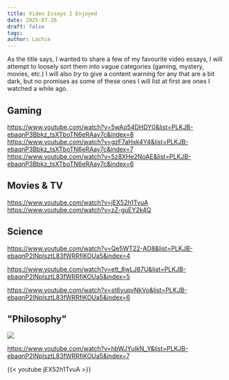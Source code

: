 ```yaml
---
title: Video Essays I Enjoyed
date: 2025-07-26
draft: false
tags: 
author: Lachie
---
```

As the title says, I wanted to share a few of my favourite video essays, I will attempt to loosely sort them into vague categories (gaming, mystery, movies, etc.) I will also *try* to give a content warning for any that are a bit dark, but no promises as some of these ones I will list at first are ones I watched a while ago.

## Gaming
https://www.youtube.com/watch?v=5wAo54DHDY0&list=PLKJB-ebaqnP3Bbkz_tsXTboTN6eRAay7c&index=8
https://www.youtube.com/watch?v=gzF7aHxk4Y4&list=PLKJB-ebaqnP3Bbkz_tsXTboTN6eRAay7c&index=7
https://www.youtube.com/watch?v=5z8XHe2NoAE&list=PLKJB-ebaqnP3Bbkz_tsXTboTN6eRAay7c&index=6
## Movies & TV
https://www.youtube.com/watch?v=jEX52h1TvuA
https://www.youtube.com/watch?v=zZ-guEY2k4Q
## Science
https://www.youtube.com/watch?v=Qe5WT22-AO8&list=PLKJB-ebaqnP2lNplsztL83fWRRfiKOUa5&index=4

https://www.youtube.com/watch?v=ett_8wLJ87U&list=PLKJB-ebaqnP2lNplsztL83fWRRfiKOUa5&index=5

https://www.youtube.com/watch?v=st6yupvNkVo&list=PLKJB-ebaqnP2lNplsztL83fWRRfiKOUa5&index=6
## "Philosophy"
![](https://www.youtube.com/watch?v=PK2SMIOHYig&list=PLKJB-ebaqnP2lNplsztL83fWRRfiKOUa5)


https://www.youtube.com/watch?v=hbWJYuIkN_Y&list=PLKJB-ebaqnP2lNplsztL83fWRRfiKOUa5&index=7


{{< youtube jEX52h1TvuA >}}

